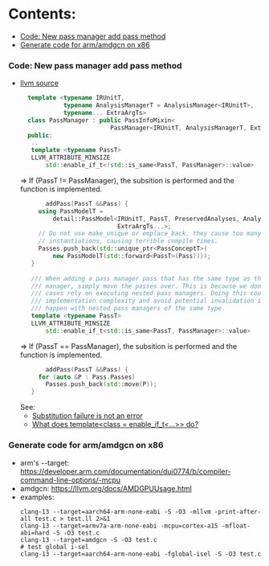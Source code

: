 Contents:
=========
* [Code: New pass manager add pass method](#code-new-pass-manager-add-pass-method)
* [Generate code for arm/amdgcn on x86](#generate-code-for-armamdgcn-on-x86)

### Code: New pass manager add pass method

* [llvm source](https://github.com/llvm/llvm-project/blob/2caf7571e1020ae1024ab3f2d52ecc9aea85687d/llvm/include/llvm/IR/PassManager.h#L550-L574)
  ```cpp
    template <typename IRUnitT,
              typename AnalysisManagerT = AnalysisManager<IRUnitT>,
              typename... ExtraArgTs>
    class PassManager : public PassInfoMixin<
                           PassManager<IRUnitT, AnalysisManagerT, ExtraArgTs...>> {
    public:
     ..
     template <typename PassT>
     LLVM_ATTRIBUTE_MINSIZE
         std::enable_if_t<!std::is_same<PassT, PassManager>::value>
  ```
  => If (PassT != PassManager), the subsition is performed and the function is implemented.
  ```c++
         addPass(PassT &&Pass) {
       using PassModelT =
           detail::PassModel<IRUnitT, PassT, PreservedAnalyses, AnalysisManagerT,
                             ExtraArgTs...>;
       // Do not use make_unique or emplace_back, they cause too many template
       // instantiations, causing terrible compile times.
       Passes.push_back(std::unique_ptr<PassConceptT>(
           new PassModelT(std::forward<PassT>(Pass))));
     }
     
     /// When adding a pass manager pass that has the same type as this pass
     /// manager, simply move the passes over. This is because we don't have use
     /// cases rely on executing nested pass managers. Doing this could reduce
     /// implementation complexity and avoid potential invalidation issues that may
     /// happen with nested pass managers of the same type.
     template <typename PassT>
     LLVM_ATTRIBUTE_MINSIZE
         std::enable_if_t<std::is_same<PassT, PassManager>::value>
  ```
  => If (PassT == PassManager), the subsition is performed and the function is implemented.
  ```c++
         addPass(PassT &&Pass) {
       for (auto &P : Pass.Passes)
         Passes.push_back(std::move(P));
     }
  ```
  See:
  * [Substitution failure is not an error](https://en.wikipedia.org/wiki/Substitution_failure_is_not_an_error)
  * [What does template<class = enable_if_t<...>> do?](https://stackoverflow.com/questions/49659590/what-does-templateclass-enable-if-t-do)

### Generate code for arm/amdgcn on x86
* arm's --target: https://developer.arm.com/documentation/dui0774/b/compiler-command-line-options/-mcpu
* amdgcn: https://llvm.org/docs/AMDGPUUsage.html
* examples:
  ```shell
  clang-13 --target=aarch64-arm-none-eabi -S -O3 -mllvm -print-after-all test.c > test.ll 2>&1
  clang-13 --target=armv7a-arm-none-eabi -mcpu=cortex-a15 -mfloat-abi=hard -S -O3 test.c
  clang-13 --target=amdgcn -S -O3 test.c
  # test global i-sel
  clang-13 --target=aarch64-arm-none-eabi -fglobal-isel -S -O3 test.c
  ```
